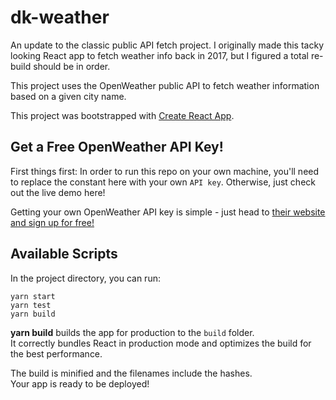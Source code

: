 # dk-weather

An update to the classic public API fetch project. I originally made this tacky looking React app to fetch weather info back in 2017, but I figured a total re-build should be in order.

This project uses the OpenWeather public API to fetch weather information based on a given city name.

This project was bootstrapped with [Create React App](https://github.com/facebook/create-react-app).

## Get a Free OpenWeather API Key!

First things first: In order to run this repo on your own machine, you'll need to replace the constant here with your own `API key`. Otherwise, just check out the live demo here!

Getting your own OpenWeather API key is simple - just head to [their website and sign up for free!](https://openweathermap.org/api)

## Available Scripts

In the project directory, you can run:


```
yarn start
yarn test
yarn build
```


**yarn build** builds the app for production to the `build` folder.\
It correctly bundles React in production mode and optimizes the build for the best performance.

The build is minified and the filenames include the hashes.\
Your app is ready to be deployed!
